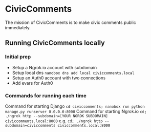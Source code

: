# CivicComments

The mission of CivicComments is to make civic comments public immediately.

## Running CivicComments locally

### Initial prep

* Setup a Ngrok.io account with subdomain
* Setup local dns ``nanobox dns add local civiccomments.local``
* Setup an Auth0 account with two connections
* Add evars for Auth0

### Commands for running each time

Command for starting Django ``cd civiccomments; nanobox run python manage.py runserver 0.0.0.0:8000``
Command for starting Ngrok.io ``cd; ./ngrok http --subdomain=[YOUR NGROK SUBDOMAIN] civiccomments.local:8000`` e.g. ``cd; ./ngrok http --subdomain=civiccomments civiccomments.local:8000``
